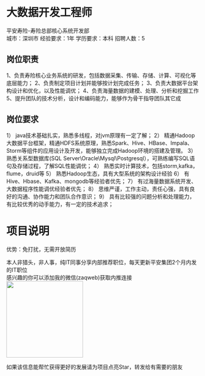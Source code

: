 # 大数据开发工程师
平安寿险-寿险总部核心系统开发部  
城市：深圳市 经验要求：1年 学历要求：本科  招聘人数：5

## 岗位职责
1、负责寿险核心业务系统的研发，包括数据采集、传输、存储、计算、可视化等底层能力；
 2、负责制定项目计划并能够按计划完成任务；
 3、负责大数据平台架构设计和优化，以及性能调优；
 4、负责海量数据的建模、处理、分析和挖掘工作
 5、提升团队的技术分析，设计和编码能力，能够作为骨干指导团队其它成

## 岗位要求
1）	java技术基础扎实，熟悉多线程，对jvm原理有一定了解；
 2）	精通Hadoop大数据平台框架，精通HDFS系统原理，熟悉Spark、Hive、HBase、Impala、Storm等组件的应用设计及开发，能够独立完成Hadoop环境的搭建及管理。
 3）	熟悉关系型数据库(SQL Server\Oracle\Mysql\Postgresql），可熟练编写SQL语句及存储过程，了解SQL性能调优；
 4）	熟悉实时计算技术，包括storm,kafka，flume，druid等
 5）	熟悉Hadoop生态，具有大型系统的架构设计经验
 6）	有Hive、Hbase、Kafka、mongodb等经验者优先；
 7）	有过海量数据系统开发、大数据程序性能调优经验者优先；
 8）	思维严谨，工作主动，责任心强，具有良好的沟通、协作能力和团队合作意识；
 9）	具有比较强的问题分析和处理能力，有比较优秀的动手能力，有一定的技术追求；

# 项目说明

优势：免打扰，无需开放简历

本人非猎头，非人事，纯IT同事分享内部推荐职位，每天更新平安集团2个月内发的IT职位  
感兴趣的你可以添加我的微信(zaqweb)获取内推连接  
<img src="https://github.com/zaqweb/PA-IT-JOBS/blob/master/WechatICode.jpeg"  height="200" width="200">

如果该信息能帮忙获得更好的发展请为项目点亮Star，转发给有需要的朋友




